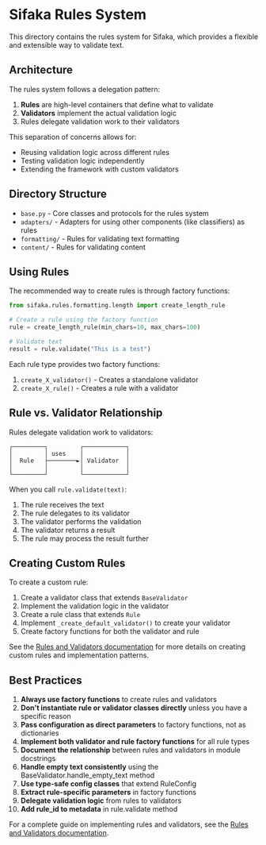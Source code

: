 # Sifaka Rules System

This directory contains the rules system for Sifaka, which provides a flexible and extensible way to validate text.

## Architecture

The rules system follows a delegation pattern:

1. **Rules** are high-level containers that define what to validate
2. **Validators** implement the actual validation logic
3. Rules delegate validation work to their validators

This separation of concerns allows for:
- Reusing validation logic across different rules
- Testing validation logic independently
- Extending the framework with custom validators

## Directory Structure

- `base.py` - Core classes and protocols for the rules system
- `adapters/` - Adapters for using other components (like classifiers) as rules
- `formatting/` - Rules for validating text formatting
- `content/` - Rules for validating content

## Using Rules

The recommended way to create rules is through factory functions:

```python
from sifaka.rules.formatting.length import create_length_rule

# Create a rule using the factory function
rule = create_length_rule(min_chars=10, max_chars=100)

# Validate text
result = rule.validate("This is a test")
```

Each rule type provides two factory functions:
1. `create_X_validator()` - Creates a standalone validator
2. `create_X_rule()` - Creates a rule with a validator

## Rule vs. Validator Relationship

Rules delegate validation work to validators:

```
┌─────────┐         ┌────────────┐
│         │ uses    │            │
│  Rule   ├────────►│ Validator  │
│         │         │            │
└─────────┘         └────────────┘
```

When you call `rule.validate(text)`:
1. The rule receives the text
2. The rule delegates to its validator
3. The validator performs the validation
4. The validator returns a result
5. The rule may process the result further

## Creating Custom Rules

To create a custom rule:

1. Create a validator class that extends `BaseValidator`
2. Implement the validation logic in the validator
3. Create a rule class that extends `Rule`
4. Implement `_create_default_validator()` to create your validator
5. Create factory functions for both the validator and rule

See the [Rules and Validators documentation](../../docs/rules_and_validators.md) for more details on creating custom rules and implementation patterns.

## Best Practices

1. **Always use factory functions** to create rules and validators
2. **Don't instantiate rule or validator classes directly** unless you have a specific reason
3. **Pass configuration as direct parameters** to factory functions, not as dictionaries
4. **Implement both validator and rule factory functions** for all rule types
5. **Document the relationship** between rules and validators in module docstrings
6. **Handle empty text consistently** using the BaseValidator.handle_empty_text method
7. **Use type-safe config classes** that extend RuleConfig
8. **Extract rule-specific parameters** in factory functions
9. **Delegate validation logic** from rules to validators
10. **Add rule_id to metadata** in rule.validate method

For a complete guide on implementing rules and validators, see the [Rules and Validators documentation](../../docs/rules_and_validators.md).

